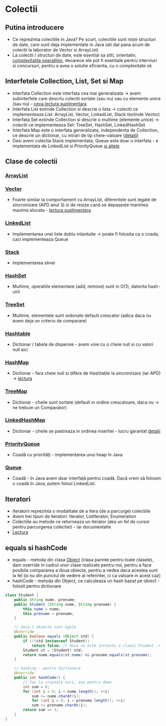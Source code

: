# Colectii

## Putina introducere
- Ce reprezinta colectiile in Java? Pe scurt, colectiile sunt niste structuri de date, care sunt deja implementate in Java (ati dat pana acum de colectii la laborator de Vector si ArrayList)
- La colectii / structuri de date, este esential sa stiti, orientativ, [complexitatile operatiilor](http://bigocheatsheet.com/), deoarece ele pot fi esentiale pentru interviuri si concursuri, pentru a avea o solutie eficienta, cu o complexitate ok 

## Interfetele Collection, List, Set si Map
- Interfata Collection este interfata cea mai generalizata -> avem subinterfete care descriu colectii sortate (sau nu) sau cu elemente unice (sau nu) - [ceva lectura suplimentara](https://docs.oracle.com/javase/7/docs/api/java/util/Collection.html)
- Interfata List extinde Collection si descrie o lista -> colectii ce implementeaza List: ArrayList, Vector, LinkedList, Stack (extinde Vector)
- Interfata Set extinde Collection si descrie o multime (elemente unice) -> colectii ce implementeaza Set: TreeSet, HashSet, LinkedHashSet
- Interfata Map este o interfata generalizata, independenta de Collection, ce descrie un dictionar, cu intrari de tip cheie-valoare ([detalii](https://docs.oracle.com/javase/7/docs/api/java/util/Map.html))
- Desi avem colectia Stack implementata, Queue este doar o interfata - e implementata de LinkedList si PriorityQueue [si altele](https://docs.oracle.com/javase/7/docs/api/java/util/Queue.html)

## Clase de colectii
### [ArrayList](https://docs.oracle.com/javase/7/docs/api/java/util/ArrayList.html)
### [Vector](https://docs.oracle.com/javase/7/docs/api/java/util/Vector.html)
- Foarte similar la comportament cu ArrayList, diferentele sunt legate de sincronizare (APD anul 3) si de resize cand se depaseste marimea maxima alocata - [lectura suplimentara](https://stackoverflow.com/questions/2986296/what-are-the-differences-between-arraylist-and-vector)
### [LinkedList](https://docs.oracle.com/javase/7/docs/api/java/util/LinkedList.html)
- Implementarea unei liste dublu-inlantuite -> poate fi folosita ca o coada, caci implementeaza Queue
### [Stack](https://docs.oracle.com/javase/7/docs/api/java/util/Stack.html)
- Implementarea stivei
### [HashSet](https://docs.oracle.com/javase/7/docs/api/java/util/HashSet.html)
- Multime, operatiile elementare (add, remove) sunt in O(1), datorita hash-uirii
### [TreeSet](https://docs.oracle.com/javase/7/docs/api/java/util/TreeSet.html)
- Multime, elementele sunt ordonate default crescator (adica daca nu avem deja un criteriu de comparare)
### [Hashtable](https://docs.oracle.com/javase/7/docs/api/java/util/Hashtable.html)
- Dictionar / tabela de dispersie - avem voie cu o cheie null si cu valori null aici
### [HashMap](https://docs.oracle.com/javase/7/docs/api/java/util/HashMap.html)
- Dictionar - fara cheie null si difera de Hashtable la sincronizare (iar APD) -> [lectura](https://stackoverflow.com/questions/40471/differences-between-hashmap-and-hashtable)
### [TreeMap](https://docs.oracle.com/javase/7/docs/api/java/util/TreeMap.html)
- Dictionar - cheile sunt sortate (default in ordine crescatoare, daca nu -> ne trebuie un Comparator)
### [LinkedHashMap](https://docs.oracle.com/javase/7/docs/api/java/util/LinkedHashMap.html)
- Dictionar - cheile se pastreaza in ordinea insertiei - lucru garantat [detalii](https://stackoverflow.com/questions/40471/differences-between-hashmap-and-hashtable)
### [PriorityQueue](https://docs.oracle.com/javase/7/docs/api/java/util/PriorityQueue.html)
- Coadă cu priorități - implementarea unui heap în Java
### [Queue](https://docs.oracle.com/javase/7/docs/api/java/util/Queue.html)
- Coadă - în Java avem doar interfață pentru coadă. Dacă vrem să folosim o coadă în Java, putem folosi LinkedList.

## Iteratori
- Iteratorii reprezinta o modalitate de a itera (de a parcurge) colectiile
- Avem trei tipuri de iteratori: Iterator, ListIterator, Enumeration
- Colectiile au metode ce returneaza un iterator (aka un fel de cursor pentru parcurgerea colectiei) - iar documentatie
- [Lectura](https://www.geeksforgeeks.org/iterators-in-java/)

## equals si hashCode
- equals - metoda din clasa [Object](https://docs.oracle.com/javase/7/docs/api/java/lang/Object.html) (clasa parinte pentru toate clasele), dam override in cadrul unor clase realizate pentru noi, pentru a face posibila compararea a doua obiecte, pentru a vedea daca acestea sunt la fel (si nu din punctul de vedere al referintei, ci ca valoare in acest caz)
- hashCode - metoda din Object, ce calculeaza un hash bazat pe obiect - folosit pentru dictionare
```java
class Student {
    public String nume, prenume;
    public Student (String nume, String prenume) {
        this.nume = nume;
        this.prenume = prenume;
    }

    // daca 2 obiecte sunt egale
    @Override
    public boolean equals (Object std) {
        if (!(std instanceof Student))
            return false; // daca nu este instanta a clasei Student -> false, nu-s egale
        Student st = (Student) std;
        return nume.equals(st.nume) && prenume.equals(st.prenume);
    }

    // hashing - pentru dictionare
    @Override
    public int hashCode() {
        // fac la vrajeala aici, asa pentru demo
        int sum = 0;
        for (int i = 0; i < nume.length(); ++i)
            sum += nume.charAt(i);
            for (int i = 0; i < prenume.length(); ++i)
            sum += prenume.charAt(i);
        return sum << 3;
    }
}
```
